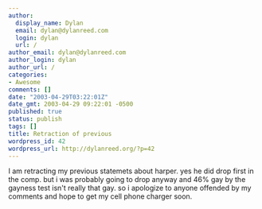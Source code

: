 ```yaml
---
author:
  display_name: Dylan
  email: dylan@dylanreed.com
  login: dylan
  url: /
author_email: dylan@dylanreed.com
author_login: dylan
author_url: /
categories:
- Awesome
comments: []
date: "2003-04-29T03:22:01Z"
date_gmt: 2003-04-29 09:22:01 -0500
published: true
status: publish
tags: []
title: Retraction of previous
wordpress_id: 42
wordpress_url: http://dylanreed.org/?p=42
---
```


I am retracting my previous statemets about harper. yes he did drop first in the comp. but i was probably going to drop anyway and 46% gay by the gayness test isn't really that gay. so i apologize to anyone offended by my comments and hope to get my cell phone charger soon.

